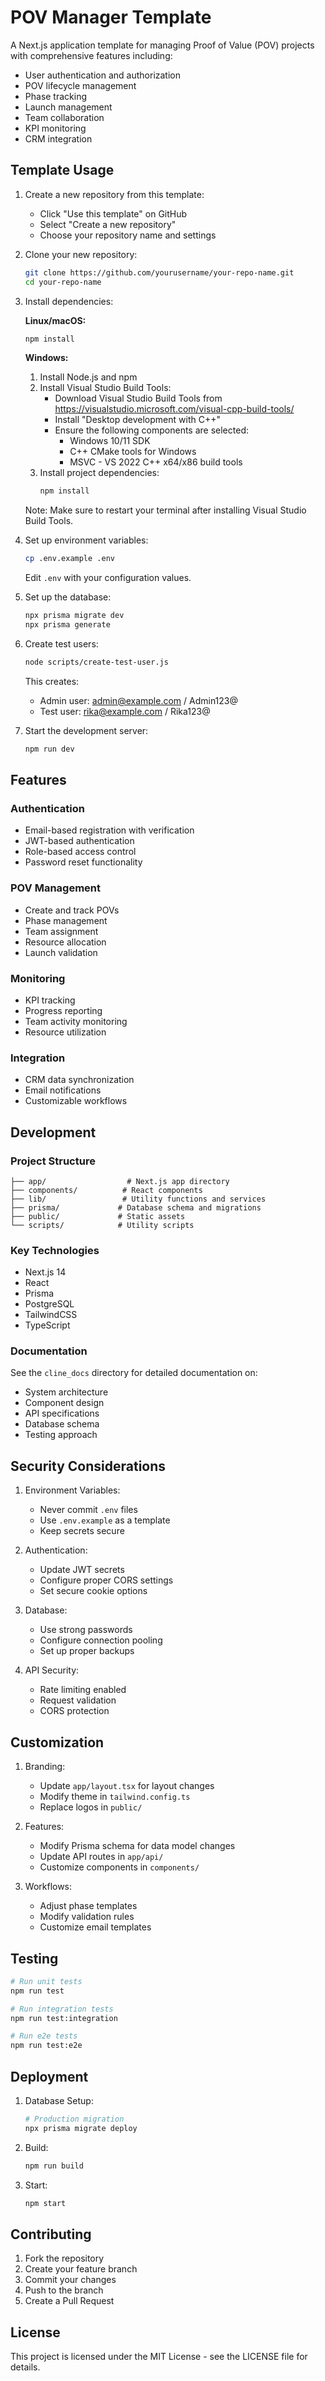 # POV Manager Template

A Next.js application template for managing Proof of Value (POV) projects with comprehensive features including:
- User authentication and authorization
- POV lifecycle management
- Phase tracking
- Launch management
- Team collaboration
- KPI monitoring
- CRM integration

## Template Usage

1. Create a new repository from this template:
   - Click "Use this template" on GitHub
   - Select "Create a new repository"
   - Choose your repository name and settings

2. Clone your new repository:
   ```bash
   git clone https://github.com/yourusername/your-repo-name.git
   cd your-repo-name
   ```

3. Install dependencies:

   **Linux/macOS:**
   ```bash
   npm install
   ```

   **Windows:**
   1. Install Node.js and npm
   2. Install Visual Studio Build Tools:
      - Download Visual Studio Build Tools from https://visualstudio.microsoft.com/visual-cpp-build-tools/
      - Install "Desktop development with C++"
      - Ensure the following components are selected:
        * Windows 10/11 SDK
        * C++ CMake tools for Windows
        * MSVC - VS 2022 C++ x64/x86 build tools
   3. Install project dependencies:
      ```bash
      npm install
      ```

   Note: Make sure to restart your terminal after installing Visual Studio Build Tools.

4. Set up environment variables:
   ```bash
   cp .env.example .env
   ```
   Edit `.env` with your configuration values.

5. Set up the database:
   ```bash
   npx prisma migrate dev
   npx prisma generate
   ```

6. Create test users:
   ```bash
   node scripts/create-test-user.js
   ```
   This creates:
   - Admin user: admin@example.com / Admin123@
   - Test user: rika@example.com / Rika123@

7. Start the development server:
   ```bash
   npm run dev
   ```

## Features

### Authentication
- Email-based registration with verification
- JWT-based authentication
- Role-based access control
- Password reset functionality

### POV Management
- Create and track POVs
- Phase management
- Team assignment
- Resource allocation
- Launch validation

### Monitoring
- KPI tracking
- Progress reporting
- Team activity monitoring
- Resource utilization

### Integration
- CRM data synchronization
- Email notifications
- Customizable workflows

## Development

### Project Structure
```
├── app/                  # Next.js app directory
├── components/          # React components
├── lib/                 # Utility functions and services
├── prisma/             # Database schema and migrations
├── public/             # Static assets
└── scripts/            # Utility scripts
```

### Key Technologies
- Next.js 14
- React
- Prisma
- PostgreSQL
- TailwindCSS
- TypeScript

### Documentation
See the `cline_docs` directory for detailed documentation on:
- System architecture
- Component design
- API specifications
- Database schema
- Testing approach

## Security Considerations

1. Environment Variables:
   - Never commit `.env` files
   - Use `.env.example` as a template
   - Keep secrets secure

2. Authentication:
   - Update JWT secrets
   - Configure proper CORS settings
   - Set secure cookie options

3. Database:
   - Use strong passwords
   - Configure connection pooling
   - Set up proper backups

4. API Security:
   - Rate limiting enabled
   - Request validation
   - CORS protection

## Customization

1. Branding:
   - Update `app/layout.tsx` for layout changes
   - Modify theme in `tailwind.config.ts`
   - Replace logos in `public/`

2. Features:
   - Modify Prisma schema for data model changes
   - Update API routes in `app/api/`
   - Customize components in `components/`

3. Workflows:
   - Adjust phase templates
   - Modify validation rules
   - Customize email templates

## Testing

```bash
# Run unit tests
npm run test

# Run integration tests
npm run test:integration

# Run e2e tests
npm run test:e2e
```

## Deployment

1. Database Setup:
   ```bash
   # Production migration
   npx prisma migrate deploy
   ```

2. Build:
   ```bash
   npm run build
   ```

3. Start:
   ```bash
   npm start
   ```

## Contributing

1. Fork the repository
2. Create your feature branch
3. Commit your changes
4. Push to the branch
5. Create a Pull Request

## License

This project is licensed under the MIT License - see the LICENSE file for details.
